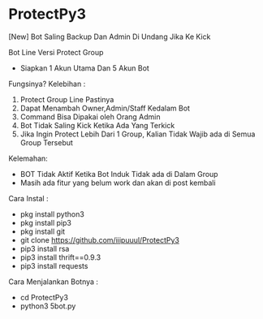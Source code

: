 # ProtectPy3
[New] Bot Saling Backup Dan Admin Di Undang Jika Ke Kick

Bot Line Versi Protect Group
- Siapkan 1 Akun Utama Dan 5 Akun Bot

Fungsinya?
Kelebihan :
1. Protect Group Line Pastinya
2. Dapat Menambah Owner,Admin/Staff Kedalam Bot
3. Command Bisa Dipakai oleh Orang Admin
4. Bot Tidak Saling Kick Ketika Ada Yang Terkick
5. Jika Ingin Protect Lebih Dari 1 Group, Kalian Tidak Wajib ada di Semua Group Tersebut

Kelemahan:
- BOT Tidak Aktif Ketika Bot Induk Tidak ada di Dalam Group
- Masih ada fitur yang belum work dan akan di post kembali

Cara Instal :
- pkg install python3
- pkg install pip3
- pkg install git
- git clone https://github.com/iiipuuul/ProtectPy3
- pip3 install rsa
- pip3 install thrift==0.9.3
- pip3 install requests

Cara Menjalankan Botnya :
- cd ProtectPy3
- python3 5bot.py

